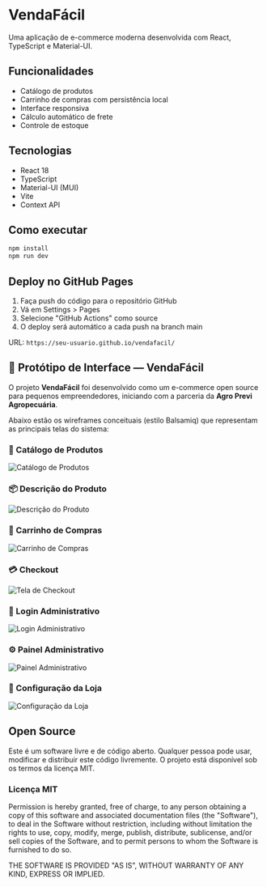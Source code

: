 # VendaFácil

Uma aplicação de e-commerce moderna desenvolvida com React, TypeScript e Material-UI.

## Funcionalidades

- Catálogo de produtos
- Carrinho de compras com persistência local
- Interface responsiva
- Cálculo automático de frete
- Controle de estoque

## Tecnologias

- React 18
- TypeScript
- Material-UI (MUI)
- Vite
- Context API

## Como executar

```bash
npm install
npm run dev
```

## Deploy no GitHub Pages

1. Faça push do código para o repositório GitHub
2. Vá em Settings > Pages
3. Selecione "GitHub Actions" como source
4. O deploy será automático a cada push na branch main

URL: `https://seu-usuario.github.io/vendafacil/`

## 🎨 Protótipo de Interface — VendaFácil

O projeto **VendaFácil** foi desenvolvido como um e-commerce open source para pequenos empreendedores,
iniciando com a parceria da **Agro Previ Agropecuária**.

Abaixo estão os wireframes conceituais (estilo Balsamiq) que representam as principais telas do sistema:

### 🛒 Catálogo de Produtos
![Catálogo de Produtos](docs/wireframes/catalogo_produtos.png)

### 📦 Descrição do Produto
![Descrição do Produto](docs/wireframes/descrição_produto.png)

### 🧺 Carrinho de Compras
![Carrinho de Compras](docs/wireframes/carrinho_compras.png)

### 💳 Checkout
![Tela de Checkout](docs/wireframes/checkout_compra.png)

### 🔐 Login Administrativo
![Login Administrativo](docs/wireframes/login_administrativo.png)

### ⚙️ Painel Administrativo
![Painel Administrativo](docs/wireframes/backoffice_admin.png)

### 🏪 Configuração da Loja
![Configuração da Loja](docs/wireframes/configuração_loja.png)

## Open Source

Este é um software livre e de código aberto. Qualquer pessoa pode usar, modificar e distribuir este código livremente. O projeto está disponível sob os termos da licença MIT.

### Licença MIT

Permission is hereby granted, free of charge, to any person obtaining a copy of this software and associated documentation files (the "Software"), to deal in the Software without restriction, including without limitation the rights to use, copy, modify, merge, publish, distribute, sublicense, and/or sell copies of the Software, and to permit persons to whom the Software is furnished to do so.

THE SOFTWARE IS PROVIDED "AS IS", WITHOUT WARRANTY OF ANY KIND, EXPRESS OR IMPLIED.